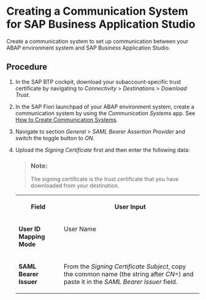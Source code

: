 <!-- loioe591016bdb3e49ae9a3df236b6a8f904 -->

# Creating a Communication System for SAP Business Application Studio

Create a communication system to set up communication between your ABAP environment system and SAP Business Application Studio.



<a name="loioe591016bdb3e49ae9a3df236b6a8f904__steps_bbp_vvc_x4b"/>

## Procedure

1.  In the SAP BTP cockpit, download your subaccount-specific trust certificate by navigating to *Connectivity* \> *Destinations* \> *Download Trust*.

2.  In the SAP Fiori launchpad of your ABAP environment system, create a communication system by using the *Communication Systems* app. See [How to Create Communication Systems](https://help.sap.com/docs/btp/sap-business-technology-platform/how-to-create-communication-systems?version=Cloud).

3.  Navigate to section *General* \> *SAML Bearer Assertion Provider* and switch the toggle button to *ON*.

4.  Upload the *Signing Certificate* first and then enter the following data:

    > ### Note:  
    > The signing certificate is the trust certificate that you have downloaded from your destination.


    <table>
    <tr>
    <th valign="top">

    Field


    
    </th>
    <th valign="top">

    User Input


    
    </th>
    </tr>
    <tr>
    <td valign="top">

    **User ID Mapping Mode**


    
    </td>
    <td valign="top">

    User Name


    
    </td>
    </tr>
    <tr>
    <td valign="top">

    **SAML Bearer Issuer**


    
    </td>
    <td valign="top">

    From the *Signing Certificate Subject*, copy the common name \(the string after *CN=*\) and paste it in the *SAML Bearer Issuer* field.


    
    </td>
    </tr>
    </table>
    

